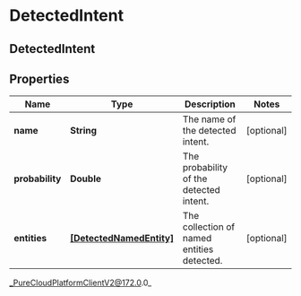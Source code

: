 # DetectedIntent

## DetectedIntent

## Properties

|Name | Type | Description | Notes|
|------------ | ------------- | ------------- | -------------|
| **name** | **String** | The name of the detected intent. | [optional] |
| **probability** | **Double** | The probability of the detected intent. | [optional] |
| **entities** | [**[DetectedNamedEntity]**]([DetectedNamedEntity]) | The collection of named entities detected. | [optional] |



_PureCloudPlatformClientV2@172.0.0_
